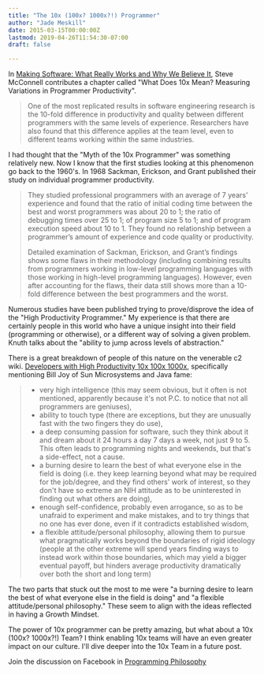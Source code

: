 ```yaml
---
title: "The 10x (100x? 1000x?!) Programmer"
author: "Jade Meskill"
date: 2015-03-15T00:00:00Z
lastmod: 2019-04-26T11:54:30-07:00
draft: false

---
```


In [Making Software: What Really Works and Why We Believe It](https://www.goodreads.com/book/show/8553359-making-software?from_search=true), Steve McConnell contributes a chapter called &#34;What Does 10x Mean? Measuring Variations in Programmer Productivity&#34;.


> 
> One of the most replicated results in software engineering research is the 10-fold difference in productivity and quality between different programmers with the same levels of experience. Researchers have also found that this difference applies at the team level, even to different teams working within the same industries.
> 


  

I had thought that the &#34;Myth of the 10x Programmer&#34; was something relatively new. Now I know that the first studies looking at this phenomenon go back to the 1960&#39;s. In 1968 Sackman, Erickson, and Grant published their study on individual programmer productivity.


> 
> They studied professional programmers with an average of 7 years’ experience and found that the ratio of initial coding time between the best and worst programmers was about 20 to 1; the ratio of debugging times over 25 to 1; of program size 5 to 1; and of program execution speed about 10 to 1. They found no relationship between a programmer’s amount of experience and code quality or productivity.  
> 
> Detailed examination of Sackman, Erickson, and Grant’s findings shows some flaws in their methodology (including combining results from programmers working in low-level programming languages with those working in high-level programming languages). However, even after accounting for the flaws, their data still shows more than a 10-fold difference between the best programmers and the worst.
> 


  

Numerous studies have been published trying to prove/disprove the idea of the &#34;High Productivity Programmer.&#34; My experience is that there are certainly people in this world who have a unique insight into their field (programming or otherwise), or a different way of solving a given problem. Knuth talks about the &#34;ability to jump across levels of abstraction.&#34;  

There is a great breakdown of people of this nature on the venerable c2 wiki. [Developers with High Productivity 10x 100x 1000x](http://c2.com/cgi/wiki?DevelopersWithHighProductivityTenxHundredxThousandx), specifically mentioning Bill Joy of Sun Microsystems and Java fame:


> *   very high intelligence (this may seem obvious, but it often is not mentioned, apparently because it&#39;s not P.C. to notice that not all programmers are geniuses),
> *   ability to touch type (there are exceptions, but they are unusually fast with the two fingers they do use),
> *   a deep consuming passion for software, such they think about it and dream about it 24 hours a day 7 days a week, not just 9 to 5. This often leads to programming nights and weekends, but that&#39;s a side-effect, not a cause.
> *   a burning desire to learn the best of what everyone else in the field is doing (i.e. they keep learning beyond what may be required for the job/degree, and they find others&#39; work of interest, so they don&#39;t have so extreme an NIH attitude as to be uninterested in finding out what others are doing),
> *   enough self-confidence, probably even arrogance, so as to be unafraid to experiment and make mistakes, and to try things that no one has ever done, even if it contradicts established wisdom,
> *   a flexible attitude/personal philosophy, allowing them to pursue what pragmatically works beyond the boundaries of rigid ideology (people at the other extreme will spend years finding ways to instead work within those boundaries, which may yield a bigger eventual payoff, but hinders average productivity dramatically over both the short and long term)


  

The two parts that stuck out the most to me were &#34;a burning desire to learn the best of what everyone else in the field is doing&#34; and &#34;a flexible attitude/personal philosophy.&#34; These seem to align with the ideas reflected in having a Growth Mindset.  

The power of 10x programmer can be pretty amazing, but what about a 10x (100x? 1000x?!) Team? I think enabling 10x teams will have an even greater impact on our culture. I&#39;ll dive deeper into the 10x Team in a future post.  

Join the discussion on Facebook in [Programming Philosophy](https://www.facebook.com/groups/programming.philosophy/permalink/909300292453691/)
